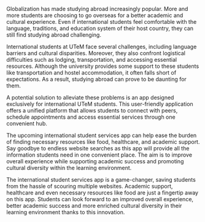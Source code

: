 Globalization has made studying abroad increasingly popular. More and more students are choosing to go overseas for a better academic and cultural experience. Even if international students feel comfortable with the language, traditions, and education system of their host country, they can still find studying abroad challenging.

International students at UTeM face several challenges, including language barriers and cultural disparities. Moreover, they also confront logistical difficulties such as lodging, transportation, and accessing essential resources. Although the university provides some support to these students like transportation and hostel accommodation, it often falls short of expectations. As a result, studying abroad can prove to be daunting for them.

A potential solution to alleviate these problems is an app designed exclusively for international UTeM students. This user-friendly application offers a unified platform that allows students to connect with peers, schedule appointments and access essential services through one convenient hub.

The upcoming international student services app can help ease the burden of finding necessary resources like food, healthcare, and academic support. Say goodbye to endless website searches as this app will provide all the information students need in one convenient place. The aim is to improve overall experience while supporting academic success and promoting cultural diversity within the learning environment. 

The international student services app is a game-changer, saving students from the hassle of scouring multiple websites. Academic support, healthcare and even necessary resources like food are just a fingertip away on this app. Students can look forward to an improved overall experience, better academic success and more enriched cultural diversity in their learning environment thanks to this innovation. 
